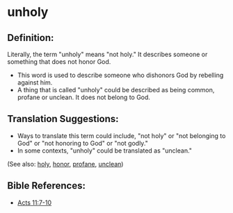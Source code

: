 # unholy #

## Definition: ##

Literally, the term "unholy" means "not holy." It describes someone or something that does not honor God.

* This word is used to describe someone who dishonors God by rebelling against him.
* A thing that is called "unholy" could be described as being common, profane or unclean. It does not belong to God.

## Translation Suggestions: ##

* Ways to translate this term could include, "not holy" or "not belonging to God" or "not honoring to God" or "not godly."
* In some contexts, "unholy" could be translated as "unclean."

(See also: [holy](../kt/holy.md), [honor](../other/honor.md), [profane](../other/profane.md), [unclean](../kt/unclean.md))

## Bible References: ##

* [Acts 11:7-10](en/tn/act/help/11/07)